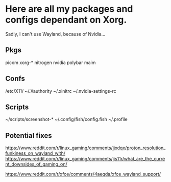 # Here are all my packages and configs dependant on Xorg.
Sadly, I can't use Wayland, because of Nvidia...

## Pkgs
picom
xorg-*
nitrogen
nvidia
polybar
maim

## Confs
/etc/X11/
~/.Xauthority
~/.xinitrc
~/.nvidia-settings-rc

## Scripts
~/scripts/screenshot-*
~/.config/fish/config.fish
~/.profile

## Potential fixes
https://www.reddit.com/r/linux_gaming/comments/jjxdqx/proton_resolution_funkiness_on_wayland_with/
https://www.reddit.com/r/linux_gaming/comments/jjs11r/what_are_the_current_downsides_of_gaming_on/

https://www.reddit.com/r/xfce/comments/4aeqda/xfce_wayland_support/
